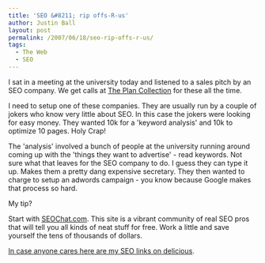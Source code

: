 ```yaml
---
title: 'SEO &#8211; rip offs-R-us'
author: Justin Ball
layout: post
permalink: /2007/06/18/seo-rip-offs-r-us/
tags:
  - The Web
  - SEO
---
```


I sat in a meeting at the university today and listened to a sales pitch by an SEO company. We get calls at [The Plan Collection][1] for these all the time.

 [1]: http://www.theplancollection.com

I need to setup one of these companies. They are usually run by a couple of jokers who know very little about SEO. In this case the jokers were looking for easy money. They wanted 10k for a 'keyword analysis' and 10k to optimize 10 pages. Holy Crap!

The 'analysis' involved a bunch of people at the university running around coming up with the 'things they want to advertise' - read keywords. Not sure what that leaves for the SEO company to do. I guess they can type it up. Makes them a pretty dang expensive secretary. They then wanted to charge to setup an adwords campaign - you know because Google makes that process so hard.

My tip?

Start with [SEOChat.com][2]. This site is a vibrant community of real SEO pros that will tell you all kinds of neat stuff for free. Work a little and save yourself the tens of thousands of dollars.

 [2]: http://www.seochat.com/

[In case anyone cares here are my SEO links on delicious][3].

 [3]: http://del.icio.us/jbasdf/seo